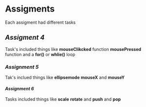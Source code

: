 # Assigments 
Each assigment had different tasks  
## _Assigment 4_
Task's included things like **mouseClikcked** function 
**mousePressed** function and a **for()** or **whlie()** loop 
### _Assignment 5_
Tak's inclued things like **ellipsemode**
**mouseX** and **mouseY**
#### _Assignment 6_
Tasks included things like **scale** 
**rotate** and **push** and **pop** 
